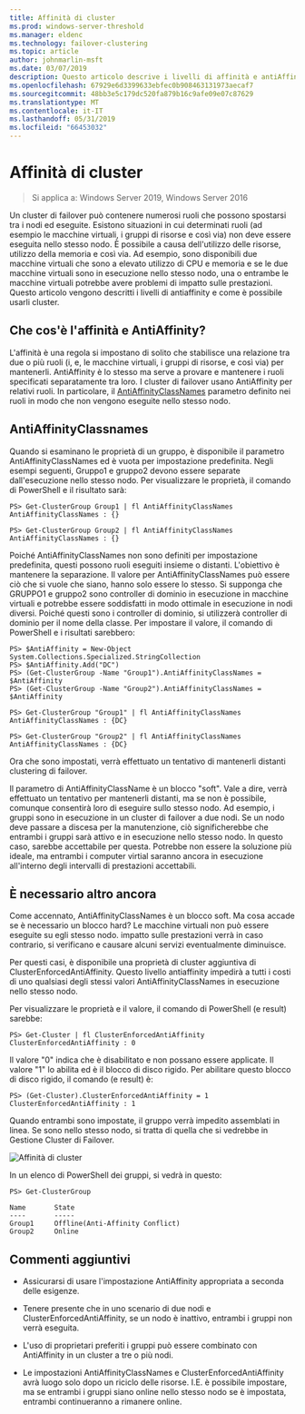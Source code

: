 ```yaml
---
title: Affinità di cluster
ms.prod: windows-server-threshold
ms.manager: eldenc
ms.technology: failover-clustering
ms.topic: article
author: johnmarlin-msft
ms.date: 03/07/2019
description: Questo articolo descrive i livelli di affinità e antiAffinity cluster di failover
ms.openlocfilehash: 67929e6d3399633ebfec0b908463131973aecaf7
ms.sourcegitcommit: 48bb3e5c179dc520fa879b16c9afe09e07c87629
ms.translationtype: MT
ms.contentlocale: it-IT
ms.lasthandoff: 05/31/2019
ms.locfileid: "66453032"
---
```

# <a name="cluster-affinity"></a>Affinità di cluster

> Si applica a: Windows Server 2019, Windows Server 2016

Un cluster di failover può contenere numerosi ruoli che possono spostarsi tra i nodi ed eseguite.  Esistono situazioni in cui determinati ruoli (ad esempio le macchine virtuali, i gruppi di risorse e così via) non deve essere eseguita nello stesso nodo.  È possibile a causa dell'utilizzo delle risorse, utilizzo della memoria e così via.  Ad esempio, sono disponibili due macchine virtuali che sono a elevato utilizzo di CPU e memoria e se le due macchine virtuali sono in esecuzione nello stesso nodo, una o entrambe le macchine virtuali potrebbe avere problemi di impatto sulle prestazioni.  Questo articolo vengono descritti i livelli di antiaffinity e come è possibile usarli cluster.

## <a name="what-is-affinity-and-antiaffinity"></a>Che cos'è l'affinità e AntiAffinity?

L'affinità è una regola si impostano di solito che stabilisce una relazione tra due o più ruoli (i, e, le macchine virtuali, i gruppi di risorse, e così via) per mantenerli.  AntiAffinity è lo stesso ma serve a provare e mantenere i ruoli specificati separatamente tra loro.  I cluster di failover usano AntiAffinity per relativi ruoli.  In particolare, il [AntiAffinityClassNames](https://docs.microsoft.com/previous-versions/windows/desktop/mscs/groups-antiaffinityclassnames) parametro definito nei ruoli in modo che non vengono eseguite nello stesso nodo.  

## <a name="antiaffinityclassnames"></a>AntiAffinityClassnames

Quando si esaminano le proprietà di un gruppo, è disponibile il parametro AntiAffinityClassNames ed è vuota per impostazione predefinita.  Negli esempi seguenti, Gruppo1 e gruppo2 devono essere separate dall'esecuzione nello stesso nodo.  Per visualizzare le proprietà, il comando di PowerShell e il risultato sarà:

    PS> Get-ClusterGroup Group1 | fl AntiAffinityClassNames
    AntiAffinityClassNames : {}

    PS> Get-ClusterGroup Group2 | fl AntiAffinityClassNames
    AntiAffinityClassNames : {}

Poiché AntiAffinityClassNames non sono definiti per impostazione predefinita, questi possono ruoli eseguiti insieme o distanti.  L'obiettivo è mantenere la separazione.  Il valore per AntiAffinityClassNames può essere ciò che si vuole che siano, hanno solo essere lo stesso.  Si supponga che GRUPPO1 e gruppo2 sono controller di dominio in esecuzione in macchine virtuali e potrebbe essere soddisfatti in modo ottimale in esecuzione in nodi diversi.  Poiché questi sono i controller di dominio, si utilizzerà controller di dominio per il nome della classe.  Per impostare il valore, il comando di PowerShell e i risultati sarebbero:

    PS> $AntiAffinity = New-Object System.Collections.Specialized.StringCollection
    PS> $AntiAffinity.Add("DC")
    PS> (Get-ClusterGroup -Name "Group1").AntiAffinityClassNames = $AntiAffinity
    PS> (Get-ClusterGroup -Name "Group2").AntiAffinityClassNames = $AntiAffinity

    PS> Get-ClusterGroup "Group1" | fl AntiAffinityClassNames
    AntiAffinityClassNames : {DC}

    PS> Get-ClusterGroup "Group2" | fl AntiAffinityClassNames
    AntiAffinityClassNames : {DC}

Ora che sono impostati, verrà effettuato un tentativo di mantenerli distanti clustering di failover.  

Il parametro di AntiAffinityClassName è un blocco "soft".  Vale a dire, verrà effettuato un tentativo per mantenerli distanti, ma se non è possibile, comunque consentirà loro di eseguire sullo stesso nodo.  Ad esempio, i gruppi sono in esecuzione in un cluster di failover a due nodi.  Se un nodo deve passare a discesa per la manutenzione, ciò significherebbe che entrambi i gruppi sarà attivo e in esecuzione nello stesso nodo.  In questo caso, sarebbe accettabile per questa.  Potrebbe non essere la soluzione più ideale, ma entrambi i computer virtial saranno ancora in esecuzione all'interno degli intervalli di prestazioni accettabili.

## <a name="i-need-more"></a>È necessario altro ancora

Come accennato, AntiAffinityClassNames è un blocco soft.  Ma cosa accade se è necessario un blocco hard?  Le macchine virtuali non può essere eseguite su egli stesso nodo. impatto sulle prestazioni verrà in caso contrario, si verificano e causare alcuni servizi eventualmente diminuisce.

Per questi casi, è disponibile una proprietà di cluster aggiuntiva di ClusterEnforcedAntiAffinity.  Questo livello antiaffinity impedirà a tutti i costi di uno qualsiasi degli stessi valori AntiAffinityClassNames in esecuzione nello stesso nodo.

Per visualizzare le proprietà e il valore, il comando di PowerShell (e result) sarebbe:

    PS> Get-Cluster | fl ClusterEnforcedAntiAffinity
    ClusterEnforcedAntiAffinity : 0

Il valore "0" indica che è disabilitato e non possano essere applicate.  Il valore "1" lo abilita ed è il blocco di disco rigido.  Per abilitare questo blocco di disco rigido, il comando (e result) è:

    PS> (Get-Cluster).ClusterEnforcedAntiAffinity = 1
    ClusterEnforcedAntiAffinity : 1

Quando entrambi sono impostate, il gruppo verrà impedito assemblati in linea.  Se sono nello stesso nodo, si tratta di quella che si vedrebbe in Gestione Cluster di Failover.

![Affinità di cluster](media/Cluster-Affinity/Cluster-Affinity-1.png)

In un elenco di PowerShell dei gruppi, si vedrà in questo:

    PS> Get-ClusterGroup

    Name       State
    ----       -----
    Group1     Offline(Anti-Affinity Conflict)
    Group2     Online

## <a name="additional-comments"></a>Commenti aggiuntivi

- Assicurarsi di usare l'impostazione AntiAffinity appropriata a seconda delle esigenze.
- Tenere presente che in uno scenario di due nodi e ClusterEnforcedAntiAffinity, se un nodo è inattivo, entrambi i gruppi non verrà eseguita.  

- L'uso di proprietari preferiti i gruppi può essere combinato con AntiAffinity in un cluster a tre o più nodi.
- Le impostazioni AntiAffinityClassNames e ClusterEnforcedAntiAffinity avrà luogo solo dopo un riciclo delle risorse. I.E. è possibile impostare, ma se entrambi i gruppi siano online nello stesso nodo se è impostata, entrambi continueranno a rimanere online.



